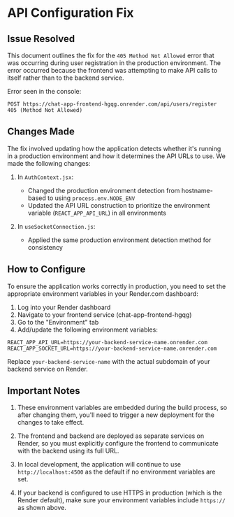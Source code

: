 # API Configuration Fix

## Issue Resolved

This document outlines the fix for the `405 Method Not Allowed` error that was occurring during user registration in the production environment. The error occurred because the frontend was attempting to make API calls to itself rather than to the backend service.

Error seen in the console:
```
POST https://chat-app-frontend-hgqg.onrender.com/api/users/register 405 (Method Not Allowed)
```

## Changes Made

The fix involved updating how the application detects whether it's running in a production environment and how it determines the API URLs to use. We made the following changes:

1. In `AuthContext.jsx`:
   - Changed the production environment detection from hostname-based to using `process.env.NODE_ENV`
   - Updated the API URL construction to prioritize the environment variable (`REACT_APP_API_URL`) in all environments

2. In `useSocketConnection.js`:
   - Applied the same production environment detection method for consistency

## How to Configure

To ensure the application works correctly in production, you need to set the appropriate environment variables in your Render.com dashboard:

1. Log into your Render dashboard
2. Navigate to your frontend service (chat-app-frontend-hgqg)
3. Go to the "Environment" tab
4. Add/update the following environment variables:

```
REACT_APP_API_URL=https://your-backend-service-name.onrender.com
REACT_APP_SOCKET_URL=https://your-backend-service-name.onrender.com
```

Replace `your-backend-service-name` with the actual subdomain of your backend service on Render.

## Important Notes

1. These environment variables are embedded during the build process, so after changing them, you'll need to trigger a new deployment for the changes to take effect.

2. The frontend and backend are deployed as separate services on Render, so you must explicitly configure the frontend to communicate with the backend using its full URL.

3. In local development, the application will continue to use `http://localhost:4500` as the default if no environment variables are set.

4. If your backend is configured to use HTTPS in production (which is the Render default), make sure your environment variables include `https://` as shown above.
